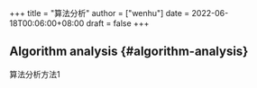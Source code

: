 +++
title = "算法分析"
author = ["wenhu"]
date = 2022-06-18T00:06:00+08:00
draft = false
+++

## Algorithm analysis {#algorithm-analysis}

算法分析方法1
